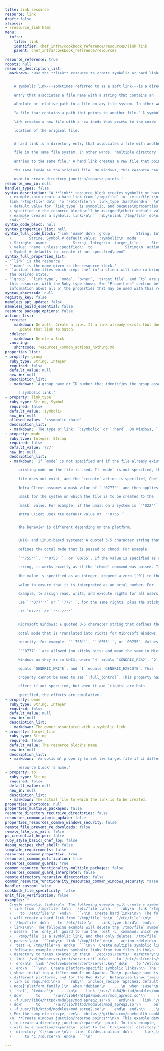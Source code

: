 ```yaml
---
title: link resource
resource: link
draft: false
aliases:
- /resource_link.html
menu:
  infra:
    title: link
    identifier: chef_infra/cookbook_reference/resources/link link
    parent: chef_infra/cookbook_reference/resources

resource_reference: true
robots: null
resource_description_list:
- markdown: 'Use the **link** resource to create symbolic or hard links.


    A symbolic link---sometimes referred to as a soft link---is a directory

    entry that associates a file name with a string that contains an

    absolute or relative path to a file on any file system. In other words,

    "a file that contains a path that points to another file." A symbolic

    link creates a new file with a new inode that points to the inode

    location of the original file.


    A hard link is a directory entry that associates a file with another

    file in the same file system. In other words, "multiple directory

    entries to the same file." A hard link creates a new file that points to

    the same inode as the original file. On Windows, this resource can be

    used to create directory junction/reparse points.'
resource_new_in: null
handler_types: false
syntax_description: "A **link** resource block creates symbolic or hard links. For\
  \ example,\nto create a hard link from `/tmp/file` to `/etc/file`:\n\n```ruby\n\
  link '/tmp/file' do\n  to '/etc/file'\n  link_type :hard\nend\n```\n\nBecause the\
  \ default value for `link_type` is symbolic, and because\nproperties that are not\
  \ specified in the resource block will be assigned\ntheir default values, the following\
  \ example creates a symbolic link:\n\n```ruby\nlink '/tmp/file' do\n  to '/etc/file'\n\
  end\n```"
syntax_code_block: null
syntax_properties_list: null
syntax_full_code_block: "link 'name' do\n  group            String, Integer\n  link_type\
  \        String, Symbol # default value: :symbolic\n  mode             Integer,\
  \ String\n  owner            String, Integer\n  target_file      String # default\
  \ value: 'name' unless specified\n  to               String\n  action          \
  \ Symbol # defaults to :create if not specified\nend"
syntax_full_properties_list:
- '`link` is the resource.'
- '`name` is the name given to the resource block.'
- '`action` identifies which steps Chef Infra Client will take to bring the node into
  the desired state.'
- '`group`, `link_type`, `mode`, `owner`, `target_file`, and `to` are properties of
  this resource, with the Ruby type shown. See "Properties" section below for more
  information about all of the properties that may be used with this resource.'
syntax_shortcode: null
registry_key: false
nameless_apt_update: false
nameless_build_essential: false
resource_package_options: false
actions_list:
  :create:
    markdown: Default. Create a link. If a link already exists (but does not match),
      update that link to match.
  :delete:
    markdown: Delete a link.
  :nothing:
    shortcode: resources_common_actions_nothing.md
properties_list:
- property: group
  ruby_type: String, Integer
  required: false
  default_value: null
  new_in: null
  description_list:
  - markdown: 'A group name or ID number that identifies the group associated with

      a symbolic link.'
- property: link_type
  ruby_type: String, Symbol
  required: false
  default_value: :symbolic
  new_in: null
  allowed_values: ':symbolic :hard'
  description_list:
  - markdown: 'The type of link: `:symbolic` or `:hard`. On Windows, `:symbolic` will create a junction point if the target is a directory.'
- property: mode
  ruby_type: Integer, String
  required: false
  default_value: '777'
  new_in: null
  description_list:
  - markdown: 'If `mode` is not specified and if the file already exists, the

      existing mode on the file is used. If `mode` is not specified, the

      file does not exist, and the `:create` action is specified, Chef

      Infra Client assumes a mask value of `''0777''` and then applies the

      umask for the system on which the file is to be created to the

      `mask` value. For example, if the umask on a system is `''022''`, Chef

      Infra Client uses the default value of `''0755''`.


      The behavior is different depending on the platform.


      UNIX- and Linux-based systems: A quoted 3-5 character string that

      defines the octal mode that is passed to chmod. For example:

      `''755''`, `''0755''`, or `00755`. If the value is specified as a quoted

      string, it works exactly as if the `chmod` command was passed. If

      the value is specified as an integer, prepend a zero (`0`) to the

      value to ensure that it is interpreted as an octal number. For

      example, to assign read, write, and execute rights for all users,

      use `''0777''` or `''777''`; for the same rights, plus the sticky bit,

      use `01777` or `''1777''`.


      Microsoft Windows: A quoted 3-5 character string that defines the

      octal mode that is translated into rights for Microsoft Windows

      security. For example: `''755''`, `''0755''`, or `00755`. Values up to

      `''0777''` are allowed (no sticky bits) and mean the same in Microsoft

      Windows as they do in UNIX, where `4` equals `GENERIC_READ`, `2`

      equals `GENERIC_WRITE`, and `1` equals `GENERIC_EXECUTE`. This

      property cannot be used to set `:full_control`. This property has no

      effect if not specified, but when it and `rights` are both

      specified, the effects are cumulative.'
- property: owner
  ruby_type: String, Integer
  required: false
  default_value: null
  new_in: null
  description_list:
  - markdown: The owner associated with a symbolic link.
- property: target_file
  ruby_type: String
  required: false
  default_value: The resource block's name
  new_in: null
  description_list:
  - markdown: 'An optional property to set the target file if it differs from the

      resource block''s name.'
- property: to
  ruby_type: String
  required: false
  default_value: null
  new_in: null
  description_list:
  - markdown: The actual file to which the link is to be created.
properties_shortcode: null
properties_multiple_packages: false
resource_directory_recursive_directories: false
resources_common_atomic_update: false
properties_resources_common_windows_security: false
remote_file_prevent_re_downloads: false
remote_file_unc_path: false
ps_credential_helper: false
ruby_style_basics_chef_log: false
debug_recipes_chef_shell: false
template_requirements: false
resources_common_properties: true
resources_common_notification: true
resources_common_guards: true
common_resource_functionality_multiple_packages: false
resources_common_guard_interpreter: false
remote_directory_recursive_directories: false
common_resource_functionality_resources_common_windows_security: false
handler_custom: false
cookbook_file_specificity: false
unit_file_verification: false
examples: "
  Create symbolic links\n\n  The following example will create a symbolic\
  \ link from `/tmp/file` to\n  `/etc/file`:\n\n  ```ruby\n  link '/tmp/file' do\n\
  \    to '/etc/file'\n  end\n  ```\n\n  Create hard links\n\n  The following example\
  \ will create a hard link from `/tmp/file` to\n  `/etc/file`:\n\n  ```ruby\n  link\
  \ '/tmp/file' do\n    to '/etc/file'\n    link_type :hard\n  end\n  ```\n\n  Delete\
  \ links\n\n  The following example will delete the `/tmp/file` symbolic link and\
  \ uses\n  the `only_if` guard to run the `test -L` command, which verifies that\n\
  \  `/tmp/file` is a symbolic link, and then only deletes `/tmp/file` if the\n  test\
  \ passes:\n\n  ```ruby\n  link '/tmp/file' do\n    action :delete\n    only_if\
  \ 'test -L /tmp/file'\n  end\n  ```\n\n  Create multiple symbolic links\n\n  The\
  \ following example creates symbolic links from two files in the\n  `/vol/webserver/cert/`\
  \ directory to files located in the\n  `/etc/ssl/certs/` directory:\n\n  ```ruby\n\
  \  link '/vol/webserver/cert/server.crt' do\n    to '/etc/ssl/certs/ssl-cert-name.pem'\n\
  \  end\n\n  link '/vol/webserver/cert/server.key' do\n    to '/etc/ssl/certs/ssl-cert-name.key'\n\
  \  end\n  ```\n\n  Create platform-specific symbolic links\n\n  The following example\
  \ shows installing a filter module on Apache. The\n  package name is different for\
  \ different platforms, and for the Red Hat\n  Enterprise Linux family, a symbolic\
  \ link is required:\n\n  ```ruby\n  include_recipe 'apache2::default'\n\n  case\
  \ node['platform_family']\n  when 'debian'\n    ...\n  when 'suse'\n    ...\n  when\
  \ 'rhel', 'fedora'\n    ...\n\n    link '/usr/lib64/httpd/modules/mod_apreq.so'\
  \ do\n      to      '/usr/lib64/httpd/modules/mod_apreq2.so'\n      only_if 'test\
  \ -f /usr/lib64/httpd/modules/mod_apreq2.so'\n    end\n\n    link '/usr/lib/httpd/modules/mod_apreq.so'\
  \ do\n      to      '/usr/lib/httpd/modules/mod_apreq2.so'\n      only_if 'test\
  \ -f /usr/lib/httpd/modules/mod_apreq2.so'\n    end\n  end\n\n  ...\n  ```\n\n \
  \ For the complete recipe, see\n  <https://github.com/onehealth-cookbooks/apache2/blob/68bdfba4680e70b3e90f77e40223dd535bf22c17/recipes/mod_apreq2.rb>.\n\
  \n  **Create Windows junction/reparse points**\n\n  This example demonstrates how\
  \ to create a directory junction/reparse\n  point. In this example, `C:\\destination`\
  \ will be a junction/reparse\n  point to the `C:\\source` directory.\n\n  ```ruby\n\
  \  directory 'C:/source'\n\n  link 'C:/destination' do\n      link_type :symbolic\n\
  \      to 'C:/source'\n  end\n  ```\n"

---
```

